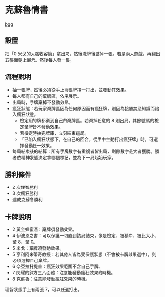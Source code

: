 # 克蘇魯情書

[bgg](https://boardgamegeek.com/boardgame/198740/lovecraft-letter)

## 設置
把「0 米戈的大腦收容筒」拿出來，然後洗牌後蓋掉一張。若是兩人遊戲，再翻出五張面朝上展示。然後每人發一張。

## 流程說明
- 抽一張牌，然後必須從手上兩張牌擇一打出，並發動其效果。
- 每人都有自己的棄牌區，依序展示。
- 出局時，手牌棄掉不發動效果。
- 瘋狂狀態：若玩家棄牌區因為任何原因而有瘋狂牌，則因為接觸禁忌知識而陷入瘋狂狀態。
   - 檢定用的牌都棄到自己的棄牌區。若棄掉任意的 8 則出局。其餘號碼的檢定棄牌皆不發動效果。
   - 若檢定時抽完牌庫，立刻結束這局。
   - 「已陷入瘋狂狀態下，在自己的回合，從手中主動打出瘋狂牌」時，可選擇發動任一效果。
- 每局結束後的結算：所有手牌數字有重複者皆出局，剩餘數字最大者獲勝。勝者依精神狀態決定拿哪個標記，並為下一局起始玩家。

## 勝利條件
- 2 次理智勝利
- 3 次瘋狂勝利
- 達成克蘇魯勝利

## 卡牌說明
- 2 黃金蜂蜜酒：棄牌須發動效果。
- 4 伊波恩之書：可以保護一切直到該局結束，像是檢定、被猜中、被比大小、棄 8、棄 0。
- 5 米戈：棄牌須發動效果。
- 5 亨利阿米蒂奇教授：若其他人皆為受保護狀態（不會被卡牌效果選中），則必須選擇自己棄牌。
- 6 奈亞拉托提普：瘋狂效果範圍不含自己手牌。
- 7 閃耀的斜方三八面體：注意能發動瘋狂效果的時機。
- 8 克蘇魯：注意能發動瘋狂效果的時機。

理智狀態手上有兩張 7，可以任選打出。

